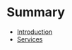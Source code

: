 # Summary

* [Introduction](documentation/Introduction.md)
* [Services](documentation/Services.md)


